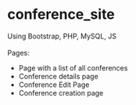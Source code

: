 # conference_site
Using Bootstrap, PHP, MySQL, JS
<br><br>Pages:
- Page with a list of all conferences
- Conference details page
- Conference Edit Page
- Conference creation page
